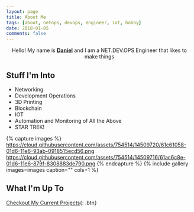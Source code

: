 ```yaml
---
layout: page
title: About Me
tags: [about, netops, devops, engineer, iot, hobby]
date: 2018-01-05
comments: false
---
```

    
<center>Hello! My name is <a href="https://www.linkedin.com/in/daniel-ryan-310/"><b>Daniel</b></a> and I am a NET.DEV.OPS Engineer that likes to make things</center>

## Stuff I&#39;m Into
* Networking
* Development Operations
* 3D Printing 
* Blockchain
* IOT
* Automation and Monitoring of All the Above
* STAR TREK!

{% capture images %}
    https://cloud.githubusercontent.com/assets/754514/14509720/61c61058-01d6-11e6-93ab-0918515ecd56.png
    https://cloud.githubusercontent.com/assets/754514/14509716/61ac6c8e-01d6-11e6-879f-8308883de790.png
{% endcapture %}
{% include gallery images=images caption="" cols=1 %}

## What I&#39;m Up To

[Checkout My Current Projects](/projects){: .btn}
